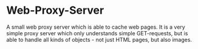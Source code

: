 # Web-Proxy-Server
 A small web proxy server which is able to cache web pages. It is a very simple proxy server which only understands simple GET-requests, but is able to handle all kinds of objects - not just HTML pages, but also images.
